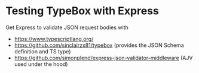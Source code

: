 # Testing TypeBox with Express

Get Express to validate JSON request bodies with

- https://www.typescriptlang.org/
- https://github.com/sinclairzx81/typebox (provides the JSON Schema definition and TS type)
- https://github.com/simonplend/express-json-validator-middleware (AJV used under the hood)
